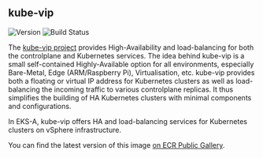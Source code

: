 ## **kube-vip**
![Version](https://img.shields.io/badge/version-v0.4.2-blue)
![Build Status](https://codebuild.us-west-2.amazonaws.com/badges?uuid=eyJlbmNyeXB0ZWREYXRhIjoiZVJQQTc0Vk8rcHlMR0hOYnllRGNmV0NsQTNLNGFaS2hLME1MUmgwYkxpVUFoL0V0WHZzbXVCV1owQ0FUTlF6RHg1WXhWRXZLRzNwN2d2LzZGUVJvZ0pRPSIsIml2UGFyYW1ldGVyU3BlYyI6Im9jQmZMa216aHZpYmdrWDYiLCJtYXRlcmlhbFNldFNlcmlhbCI6MX0%3D&branch=main)

The [kube-vip project](https://github.com/kube-vip/kube-vip) provides High-Availability and load-balancing for both the controlplane and Kubernetes services. The idea behind kube-vip is a small self-contained Highly-Available option for all environments, especially Bare-Metal, Edge (ARM/Raspberry Pi), Virtualisation, etc. kube-vip provides both a floating or virtual IP address for Kubernetes clusters as well as load-balancing the incoming traffic to various controlplane replicas. It thus simplifies the building of HA Kubernetes clusters with minimal components and configurations.

In EKS-A, kube-vip offers HA and load-balancing services for Kubernetes clusters on vSphere infrastructure.

You can find the latest version of this image [on ECR Public Gallery](https://gallery.ecr.aws/eks-anywhere/kube-vip/kube-vip).
